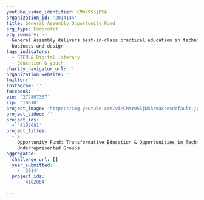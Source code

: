 ```yaml
---
youtube_video_identifier: CMmY955jD5A
organization_id: '2014144'
title: General Assembly Opportunity Fund
org_type: Forprofit
org_summary: >-
  General Assembly delivers best-in-class practical education in technology,
  business and design
tags_indicators:
  - STEM & Digital literacy
  - Education & youth
charity_navigator_url: ''
organization_website: ''
twitter: ''
instagram: ''
facebook: ''
ein: '272807367'
zip: '10010'
project_image: 'https://img.youtube.com/vi/CMmY955jD5A/maxresdefault.jpg'
project_video: ''
project_ids:
  - '4102081'
project_titles:
  - >-
    Opportunity Fund: Transformative Education & Opportunities in Technology for
    Underrepresented Groups
aggregated:
  challenge_url: []
  year_submitted:
    - '2014'
  project_ids:
    - '4102064'

---
```

